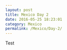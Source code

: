 ```yaml
---
layout: post
title: Mexico Day 2
date: 2016-05-25 18:23:01
category: Mexico
permalink: /Mexico/Day-2/
---
```


Test